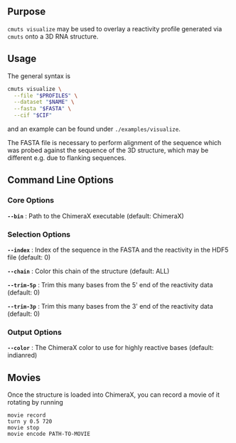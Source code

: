 
## Purpose

`cmuts visualize` may be used to overlay a reactivity profile generated via `cmuts` onto a 3D RNA structure.

## Usage

The general syntax is
```bash
cmuts visualize \
  --file "$PROFILES" \
  --dataset "$NAME" \
  --fasta "$FASTA" \
  --cif "$CIF"
```
and an example can be found under `./examples/visualize`.

The FASTA file is necessary to perform alignment of the sequence which was probed against the sequence of the 3D structure, which may be different e.g. due to flanking sequences.

## Command Line Options

### Core Options

**`--bin`** : Path to the ChimeraX executable (default: ChimeraX)

### Selection Options

**`--index`** : Index of the sequence in the FASTA and the reactivity in the HDF5 file (default: 0)

**`--chain`** : Color this chain of the structure (default: ALL)

**`--trim-5p`** : Trim this many bases from the 5' end of the reactivity data (default: 0)

**`--trim-3p`** : Trim this many bases from the 3' end of the reactivity data (default: 0)

### Output Options

**`--color`** : The ChimeraX color to use for highly reactive bases (default: indianred)

## Movies

Once the structure is loaded into ChimeraX, you can record a movie of it rotating by running

```
movie record
turn y 0.5 720
movie stop
movie encode PATH-TO-MOVIE
```

